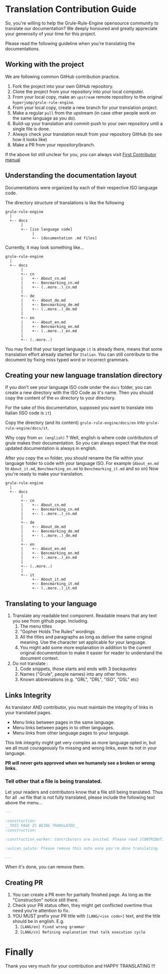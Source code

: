 # Translation Contribution Guide

So, you're willing to help the Grule-Rule-Engine opensource community to translate our documentation? 
We deeply honoured and greatly appreciate your generosity of your time for this project. 

Please read the following guideline when you're translating the documentations.

## Working with the project

We are following common GitHub contribution practice. 

1. Fork the project into your own GitHub repository.
2. Clone the project from your repository into your local computer.
3. From your local copy, make an `upstream` remote repository to the original `hyperjump/grule-rule-engine`.
4. From your local copy, create a new branch for your translation project.
5. Make a regular `pull` from the upstream (in case other people work on the same language as you do).
6. Build-up your translation and commit-push to your own repository until a single file is done.
7. Always check your translation result from your repository GitHub (to see how it looks like)
8. Make a PR from your repository/branch.

If the above list still unclear for you, you can always visit [First Contributor manual](https://github.com/firstcontributions/first-contributions) 

## Understanding the documentation layout

Documentations were organized by each of their respective ISO language code.

The directory structure of translations is like the following

```text
grule-rule-engine
  |
  +-- docs
       |
       +-- [iso language code]
            |
            +-- [documentation .md files]
```

Currently, it may look something like...

```text
grule-rule-engine
  |
  +-- docs
       |
       +-- cn
       |    +-- About_cn.md
       |    +-- Bencmarking_cn.md
       |    +-- (..more..)_cn.md
       |
       +-- de
       |    +-- About_de.md
       |    +-- Bencmarking_de.md
       |    +-- (..more..)_de.md
       |
       +-- en
       |    +-- About_en.md
       |    +-- Bencmarking_en.md
       |    +-- (..more..)_en.md
       |
       +-- (..more..)
```

You may find that your target language `it` is already there, means that some translation effort already
started for `Italian`. You can still contribute to the document by fixing miss typed word or incorrect grammars.

## Creating your new language translation directory

If you don't see your language ISO code under the `docs` folder, you can create a new directory with the ISO Code as it's name.
Then you should copy the content of the `en` directory to your directory.

For the sake of this documentation, supposed you want to translate into Italian (ISO code is `it`)

Copy the directory (and its content) `grule-rule-engine/docs/en` into `grule-rule-engine/docs/it`.

Why copy from `en (english)` ? Well, english is where code contributors of grule makes their documentation. 
So you can always expect that the most updated documentation is always in english.

After you copy the `en` folder, you should rename the file within your language folder to code with your language ISO.
For example (`About_en.md` to `About_it.md`, `Benchmarking_en.md` to `Benchmarking_it.md` and so on)
Now you're ready to make your translation.

```text
grule-rule-engine
  |
  +-- docs
       |
       +-- cn
       |    +-- About_cn.md
       |    +-- Bencmarking_cn.md
       |    +-- (..more..)_cn.md
       |
       +-- de
       |    +-- About_de.md
       |    +-- Bencmarking_de.md
       |    +-- (..more..)_de.md
       |
       +-- en
       |    +-- About_en.md
       |    +-- Bencmarking_en.md
       |    +-- (..more..)_en.md
       |
       +-- (..more..)
       |
       +-- it
            +-- About_it.md
            +-- Bencmarking_it.md
            +-- (..more..)_it.md
```

## Translating to your language

1. Translate any readable text component. Readable means that any text you see from github page. Including.
   1. The menu titles
   2. "Gopher Holds The Rules" wordings
   3. All the titles and paragraphs as long as deliver the same original meaning. Use the character set applicable for your language.
   4. You might add some more explanation in addition to the current original documentation to make it easier for reader to understand the document context.
2. Do not translate :
   1. Code snippets, those starts and ends with 3 *backquotes*
   2. Names ("Grule", people names) into any other form.
   3. Known abbreviations (e.g. "GRL", "DRL", "ISO", "DSL" etc)

## Links Integrity

As translator AND contributor, you must maintain the integrity of links in your translated pages.

- Menu links between pages in the same language.
- Menu links between pages in to other languages.
- Menu links from other language pages to your language.

This link integrity might get very complex as more language opted in, but we all must courageously fix 
missing and wrong links, even its not in your language.

**PR will never gets approved when we humanely see a broken or wrong links.**

### Tell other that a file is being translated.

Let your readers and contributors know that a file still being translated. Thus for all `.md` file that is not fully translated, please include the following text above the menu...

```markdown
---

:construction:
__THIS PAGE IS BEING TRANSLATED__
:construction:

:construction_worker: Contributors are invited. Please read [CONTRIBUTING](../../CONTRIBUTING.md) and [CONTRIBUTING TRANSLATION](../CONTRIBUTING_TRANSLATION.md) guidelines. 

:vulcan_salute: Please remove this note once you're done translating.

---
```

When it's done, you can remove them.

## Creating PR

1. You can create a PR even for partially finished page. As long as the "Construction" notice still there.
2. Check your PR status often, they might get conflicted overtime thus need you're attention to fix.
3. YOU MUST prefix your PR title with `[LANG/<iso code>]` text, and the title should be in english. E.g.
   1. `[LANG/en] Fixed wrong grammar`
   2. `[LANG/cn] Refining explanation that talk execution cycle`

# Finally

Thank you very much for your contribution and HAPPY TRANSLATING !!!